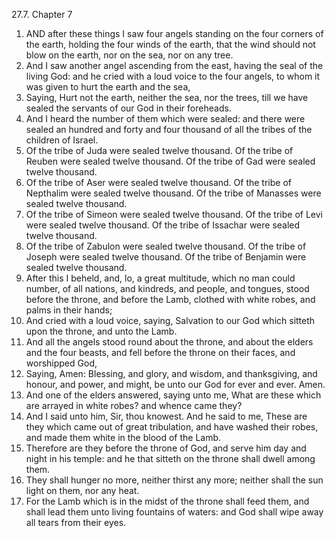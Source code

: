 27.7. Chapter 7
1. AND after these things I saw four angels standing on the four corners of the earth, holding the four winds of the earth, that the wind should not blow on the earth, nor on the sea, nor on any tree.
2. And I saw another angel ascending from the east, having the seal of the living God: and he cried with a loud voice to the four angels, to whom it was given to hurt the earth and the sea,
3. Saying, Hurt not the earth, neither the sea, nor the trees, till we have sealed the servants of our God in their foreheads.
4. And I heard the number of them which were sealed: and there were sealed an hundred and forty and four thousand of all the tribes of the children of Israel.
5. Of the tribe of Juda were sealed twelve thousand. Of the tribe of Reuben were sealed twelve thousand. Of the tribe of Gad were sealed twelve thousand.
6. Of the tribe of Aser were sealed twelve thousand. Of the tribe of Nepthalim were sealed twelve thousand. Of the tribe of Manasses were sealed twelve thousand.
7. Of the tribe of Simeon were sealed twelve thousand. Of the tribe of Levi were sealed twelve thousand. Of the tribe of Issachar were sealed twelve thousand.
8. Of the tribe of Zabulon were sealed twelve thousand. Of the tribe of Joseph were sealed twelve thousand. Of the tribe of Benjamin were sealed twelve thousand.
9. After this I beheld, and, lo, a great multitude, which no man could number, of all nations, and kindreds, and people, and tongues, stood before the throne, and before the Lamb, clothed with white robes, and palms in their hands;
10. And cried with a loud voice, saying, Salvation to our God which sitteth upon the throne, and unto the Lamb.
11. And all the angels stood round about the throne, and about the elders and the four beasts, and fell before the throne on their faces, and worshipped God,
12. Saying, Amen: Blessing, and glory, and wisdom, and thanksgiving, and honour, and power, and might, be unto our God for ever and ever. Amen.
13. And one of the elders answered, saying unto me, What are these which are arrayed in white robes? and whence came they?
14. And I said unto him, Sir, thou knowest. And he said to me, These are they which came out of great tribulation, and have washed their robes, and made them white in the blood of the Lamb.
15. Therefore are they before the throne of God, and serve him day and night in his temple: and he that sitteth on the throne shall dwell among them.
16. They shall hunger no more, neither thirst any more; neither shall the sun light on them, nor any heat.
17. For the Lamb which is in the midst of the throne shall feed them, and shall lead them unto living fountains of waters: and God shall wipe away all tears from their eyes.

